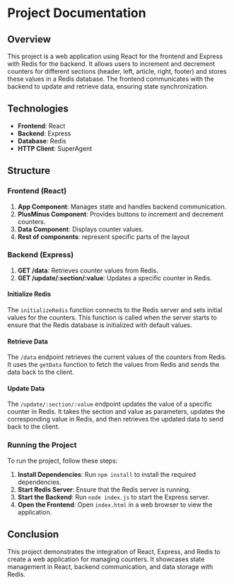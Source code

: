 # Project Documentation

## Overview

This project is a web application using React for the frontend and Express with Redis for the backend. It allows users to increment and decrement counters for different sections (header, left, article, right, footer) and stores these values in a Redis database. The frontend communicates with the backend to update and retrieve data, ensuring state synchronization.

## Technologies

- **Frontend**: React
- **Backend**: Express
- **Database**: Redis
- **HTTP Client**: SuperAgent

## Structure

### Frontend (React)

1. **App Component**: Manages state and handles backend communication.
2. **PlusMinus Component**: Provides buttons to increment and decrement counters.
3. **Data Component**: Displays counter values.
4. **Rest of components**: represent specific parts of the layout


### Backend (Express)

1. **GET /data**: Retrieves counter values from Redis.
2. **GET /update/:section/:value**: Updates a specific counter in Redis.


#### Initialize Redis

The `initializeRedis` function connects to the Redis server and sets initial values for the counters. This function is called when the server starts to ensure that the Redis database is initialized with default values.

#### Retrieve Data

The `/data` endpoint retrieves the current values of the counters from Redis. It uses the `getData` function to fetch the values from Redis and sends the data back to the client.

#### Update Data

The `/update/:section/:value` endpoint updates the value of a specific counter in Redis. It takes the section and value as parameters, updates the corresponding value in Redis, and then retrieves the updated data to send back to the client.

### Running the Project

To run the project, follow these steps:

1. **Install Dependencies**: Run `npm install` to install the required dependencies.
2. **Start Redis Server**: Ensure that the Redis server is running.
3. **Start the Backend**: Run `node index.js` to start the Express server.
4. **Open the Frontend**: Open `index.html` in a web browser to view the application.

## Conclusion
This project demonstrates the integration of React, Express, and Redis to create a web application for managing counters. It showcases state management in React, backend communication, and data storage with Redis.
